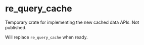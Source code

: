 # re_query_cache

Temporary crate for implementing the new cached data APIs. Not published.

Will replace `re_query_cache` when ready.
